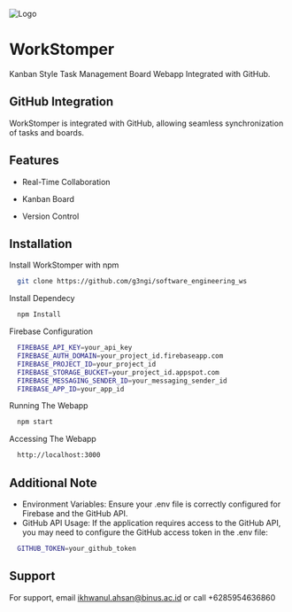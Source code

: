 
![Logo](https://github.com/SAN98231/for-image-link/assets/154386157/35363223-30f6-412b-8030-110c3c99e2b6)


# WorkStomper

Kanban Style Task Management Board Webapp Integrated with GitHub.


## GitHub Integration
WorkStomper is integrated with GitHub, allowing seamless synchronization of tasks and boards.
## Features

- Real-Time Collaboration

- Kanban Board

- Version Control


## Installation

Install WorkStomper with npm

```bash
  git clone https://github.com/g3ngi/software_engineering_ws
```

Install Dependecy
```bash
  npm Install
```

Firebase Configuration
```bash
  FIREBASE_API_KEY=your_api_key
  FIREBASE_AUTH_DOMAIN=your_project_id.firebaseapp.com
  FIREBASE_PROJECT_ID=your_project_id
  FIREBASE_STORAGE_BUCKET=your_project_id.appspot.com
  FIREBASE_MESSAGING_SENDER_ID=your_messaging_sender_id
  FIREBASE_APP_ID=your_app_id
```

Running The Webapp
```bash
  npm start 
```

Accessing The Webapp
```bash
  http://localhost:3000
```
    
## Additional Note

- Environment Variables: Ensure your .env file is correctly configured for Firebase and the GitHub API.
- GitHub API Usage: If the application requires access to the GitHub API, you may need to configure the GitHub access token in the .env file:
```bash
  GITHUB_TOKEN=your_github_token
```

## Support

For support, email ikhwanul.ahsan@binus.ac.id 
or call +6285954636860

